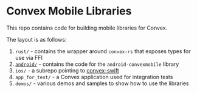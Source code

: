 # Convex Mobile Libraries

This repo contains code for building mobile libraries for Convex.

The layout is as follows:

1. `rust/` - contains the wrapper around `convex-rs` that exposes types for use via FFI
2. [`android/`](android/) - contains the code for the `android-convexmobile` library
3. `ios/` - a subrepo pointing to [convex-swift](https://github.com/get-convex/convex-swift)
4. `app_for_test/` - a Convex application used for integration tests
5. `demos/` - various demos and samples to show how to use the libraries
